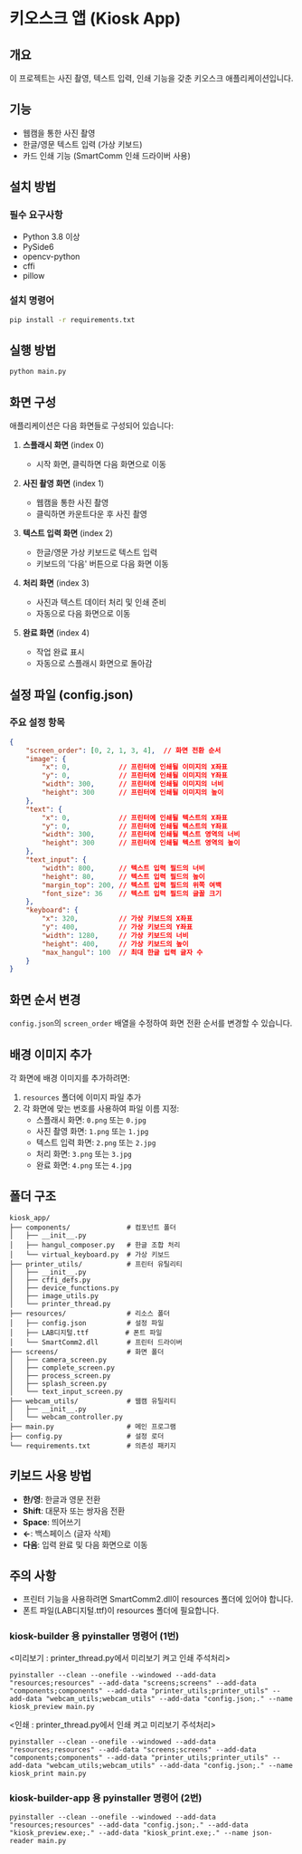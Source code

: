 # 키오스크 앱 (Kiosk App)

## 개요
이 프로젝트는 사진 촬영, 텍스트 입력, 인쇄 기능을 갖춘 키오스크 애플리케이션입니다.

## 기능
- 웹캠을 통한 사진 촬영
- 한글/영문 텍스트 입력 (가상 키보드)
- 카드 인쇄 기능 (SmartComm 인쇄 드라이버 사용)

## 설치 방법

### 필수 요구사항
- Python 3.8 이상
- PySide6
- opencv-python
- cffi
- pillow

### 설치 명령어
```bash
pip install -r requirements.txt
```

## 실행 방법
```bash
python main.py
```

## 화면 구성
애플리케이션은 다음 화면들로 구성되어 있습니다:

1. **스플래시 화면** (index 0)
   - 시작 화면, 클릭하면 다음 화면으로 이동

2. **사진 촬영 화면** (index 1)
   - 웹캠을 통한 사진 촬영
   - 클릭하면 카운트다운 후 사진 촬영

3. **텍스트 입력 화면** (index 2)
   - 한글/영문 가상 키보드로 텍스트 입력
   - 키보드의 '다음' 버튼으로 다음 화면 이동

4. **처리 화면** (index 3)
   - 사진과 텍스트 데이터 처리 및 인쇄 준비
   - 자동으로 다음 화면으로 이동

5. **완료 화면** (index 4)
   - 작업 완료 표시
   - 자동으로 스플래시 화면으로 돌아감

## 설정 파일 (config.json)

### 주요 설정 항목

```json
{
    "screen_order": [0, 2, 1, 3, 4],  // 화면 전환 순서
    "image": {
        "x": 0,            // 프린터에 인쇄될 이미지의 X좌표
        "y": 0,            // 프린터에 인쇄될 이미지의 Y좌표
        "width": 300,      // 프린터에 인쇄될 이미지의 너비
        "height": 300      // 프린터에 인쇄될 이미지의 높이
    },
    "text": {
        "x": 0,            // 프린터에 인쇄될 텍스트의 X좌표
        "y": 0,            // 프린터에 인쇄될 텍스트의 Y좌표
        "width": 300,      // 프린터에 인쇄될 텍스트 영역의 너비
        "height": 300      // 프린터에 인쇄될 텍스트 영역의 높이
    },
    "text_input": {
        "width": 800,      // 텍스트 입력 필드의 너비
        "height": 80,      // 텍스트 입력 필드의 높이
        "margin_top": 200, // 텍스트 입력 필드의 위쪽 여백
        "font_size": 36    // 텍스트 입력 필드의 글꼴 크기
    },
    "keyboard": {
        "x": 320,          // 가상 키보드의 X좌표
        "y": 400,          // 가상 키보드의 Y좌표
        "width": 1280,     // 가상 키보드의 너비
        "height": 400,     // 가상 키보드의 높이
        "max_hangul": 100  // 최대 한글 입력 글자 수
    }
}
```

## 화면 순서 변경
`config.json`의 `screen_order` 배열을 수정하여 화면 전환 순서를 변경할 수 있습니다.

## 배경 이미지 추가
각 화면에 배경 이미지를 추가하려면:
1. `resources` 폴더에 이미지 파일 추가
2. 각 화면에 맞는 번호를 사용하여 파일 이름 지정:
   - 스플래시 화면: `0.png` 또는 `0.jpg`
   - 사진 촬영 화면: `1.png` 또는 `1.jpg`
   - 텍스트 입력 화면: `2.png` 또는 `2.jpg`
   - 처리 화면: `3.png` 또는 `3.jpg`
   - 완료 화면: `4.png` 또는 `4.jpg`

## 폴더 구조
```
kiosk_app/
├── components/              # 컴포넌트 폴더
│   ├── __init__.py
│   ├── hangul_composer.py   # 한글 조합 처리
│   └── virtual_keyboard.py  # 가상 키보드
├── printer_utils/           # 프린터 유틸리티
│   ├── __init__.py
│   ├── cffi_defs.py
│   ├── device_functions.py
│   ├── image_utils.py
│   └── printer_thread.py
├── resources/               # 리소스 폴더
│   ├── config.json          # 설정 파일
│   ├── LAB디지털.ttf         # 폰트 파일
│   └── SmartComm2.dll       # 프린터 드라이버
├── screens/                 # 화면 폴더
│   ├── camera_screen.py
│   ├── complete_screen.py
│   ├── process_screen.py
│   ├── splash_screen.py
│   └── text_input_screen.py
├── webcam_utils/            # 웹캠 유틸리티
│   ├── __init__.py
│   └── webcam_controller.py
├── main.py                  # 메인 프로그램
├── config.py                # 설정 로더
└── requirements.txt         # 의존성 패키지
```

## 키보드 사용 방법
- **한/영**: 한글과 영문 전환
- **Shift**: 대문자 또는 쌍자음 전환
- **Space**: 띄어쓰기
- **←**: 백스페이스 (글자 삭제)
- **다음**: 입력 완료 및 다음 화면으로 이동

## 주의 사항
- 프린터 기능을 사용하려면 SmartComm2.dll이 resources 폴더에 있어야 합니다.
- 폰트 파일(LAB디지털.ttf)이 resources 폴더에 필요합니다.

### kiosk-builder 용 pyinstaller 명령어 (1번)
<미리보기 : printer_thread.py에서 미리보기 켜고 인쇄 주석처리>
```
pyinstaller --clean --onefile --windowed --add-data "resources;resources" --add-data "screens;screens" --add-data "components;components" --add-data "printer_utils;printer_utils" --add-data "webcam_utils;webcam_utils" --add-data "config.json;." --name kiosk_preview main.py
```
<인쇄 : printer_thread.py에서 인쇄 켜고 미리보기 주석처리>
```
pyinstaller --clean --onefile --windowed --add-data "resources;resources" --add-data "screens;screens" --add-data "components;components" --add-data "printer_utils;printer_utils" --add-data "webcam_utils;webcam_utils" --add-data "config.json;." --name kiosk_print main.py
```

### kiosk-builder-app 용 pyinstaller 명령어 (2번)
```
pyinstaller --clean --onefile --windowed --add-data "resources;resources" --add-data "config.json;." --add-data "kiosk_preview.exe;." --add-data "kiosk_print.exe;." --name json-reader main.py
```